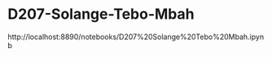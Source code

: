 # D207-Solange-Tebo-Mbah
http://localhost:8890/notebooks/D207%20Solange%20Tebo%20Mbah.ipynb
[
](http://localhost:8890/notebooks/D207%20Solange%20Tebo%20Mbah.ipynb)
